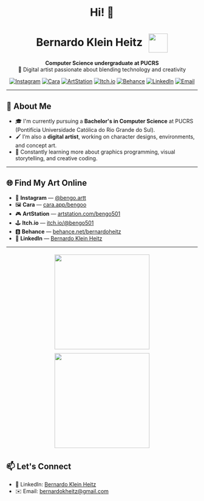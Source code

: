 <h1 align="center">Hi! 👋</h1>

<h1 align="center">
  Bernardo Klein Heitz 
  <img src="https://github.com/user-attachments/assets/54363ca0-259b-4e4f-861f-b9ae2b3c37d4" width="50" style="vertical-align: middle; margin-left: 10px;"/>
</h1> 

<p align="center">
  <strong>Computer Science undergraduate at PUCRS</strong> <br/>
  🎨 Digital artist passionate about blending technology and creativity <br/>
</p>

<p align="center">
  <a href="https://www.instagram.com/bengo.artt"><img alt="Instagram" src="https://img.shields.io/badge/Instagram-@bengo.artt-black?logo=instagram"></a>
  <a href="https://cara.app/bengoo"><img alt="Cara" src="https://img.shields.io/badge/Cara-portfolio-black"></a>
  <a href="https://www.artstation.com/bengo501"><img alt="ArtStation" src="https://img.shields.io/badge/ArtStation-bengo501-black?logo=artstation"></a>
  <a href="https://bengo501.itch.io/"><img alt="Itch.io" src="https://img.shields.io/badge/Itch.io-@bengo501-black?logo=itchdotio"></a>
  <a href="https://www.behance.net/bernardoheitz"><img alt="Behance" src="https://img.shields.io/badge/Behance-bernardoheitz-black?logo=behance"></a>
  <a href="https://www.linkedin.com/in/bernardo-klein-heitz-93b6a12a3/"><img alt="LinkedIn" src="https://img.shields.io/badge/LinkedIn-Bernardo%20Klein%20Heitz-black?logo=linkedin"></a>
  <a href="mailto:bernardokheitz@gmail.com"><img alt="Email" src="https://img.shields.io/badge/Email-bernardokheitz%40gmail.com-black?logo=gmail"></a>
</p>

---

## 💼 About Me

- 🎓 I'm currently pursuing a **Bachelor's in Computer Science** at PUCRS (Pontifícia Universidade Católica do Rio Grande do Sul).
- 🖌️ I’m also a **digital artist**, working on character designs, environments, and concept art.
- 🌱 Constantly learning more about graphics programming, visual storytelling, and creative coding.

---

## 🌐 Find My Art Online

- 🎨 **Instagram** — [@bengo.artt](https://www.instagram.com/bengo.artt/)
- 🖼️ **Cara** — [cara.app/bengoo](https://cara.app/bengoo)
- 🎮 **ArtStation** — [artstation.com/bengo501](https://www.artstation.com/bengo501)
- 🕹️ **Itch.io** — [itch.io/@bengo501](https://bengo501.itch.io/)
- 🅱️ **Behance** — [behance.net/bernardoheitz](https://www.behance.net/bernardoheitz)
- 💼 **LinkedIn** — [Bernardo Klein Heitz](https://www.linkedin.com/in/bernardo-klein-heitz-93b6a12a3/)

---

<p align="center">
  <img src="https://github.com/user-attachments/assets/a14d114a-f7d3-427e-a6f2-e86393e90977" width="250" style="margin: 5px;"/>
  <img src="https://github.com/user-attachments/assets/847b8bda-9a54-4354-845f-de7cd349b456" width="250" style="margin: 5px;"/>
</p>

## 📫 Let's Connect

- 💼 LinkedIn: [Bernardo Klein Heitz](https://www.linkedin.com/in/bernardo-klein-heitz-93b6a12a3/)
- ✉️ Email: <a href="mailto:bernardokheitz@gmail.com">bernardokheitz@gmail.com</a>
